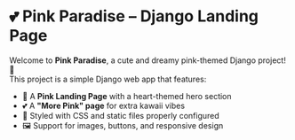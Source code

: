 # 💕 Pink Paradise – Django Landing Page  

Welcome to **Pink Paradise**, a cute and dreamy pink-themed Django project! 🌸  
This project is a simple Django web app that features:  

- 🎀 A **Pink Landing Page** with a heart-themed hero section  
- 💕 A **"More Pink" page** for extra kawaii vibes  
- 🎨 Styled with CSS and static files properly configured  
- 🖼️ Support for images, buttons, and responsive design 
